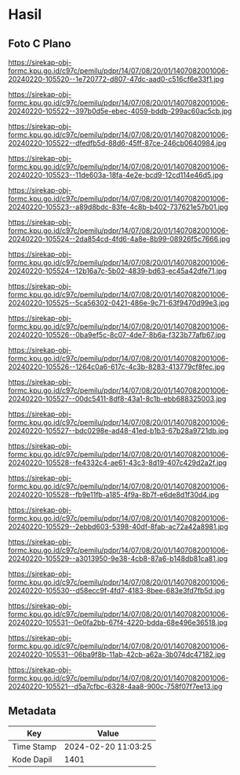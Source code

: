 # Hasil

## Foto C Plano

https://sirekap-obj-formc.kpu.go.id/c97c/pemilu/pdpr/14/07/08/20/01/1407082001006-20240220-105520--1e720772-d807-47dc-aad0-c516cf6e33f1.jpg

https://sirekap-obj-formc.kpu.go.id/c97c/pemilu/pdpr/14/07/08/20/01/1407082001006-20240220-105522--397b0d5e-ebec-4059-bddb-299ac60ac5cb.jpg

https://sirekap-obj-formc.kpu.go.id/c97c/pemilu/pdpr/14/07/08/20/01/1407082001006-20240220-105522--dfedfb5d-88d6-45ff-87ce-246cb0640984.jpg

https://sirekap-obj-formc.kpu.go.id/c97c/pemilu/pdpr/14/07/08/20/01/1407082001006-20240220-105523--11de603a-18fa-4e2e-bcd9-12cd114e46d5.jpg

https://sirekap-obj-formc.kpu.go.id/c97c/pemilu/pdpr/14/07/08/20/01/1407082001006-20240220-105523--a89d8bdc-83fe-4c8b-b402-737621e57b01.jpg

https://sirekap-obj-formc.kpu.go.id/c97c/pemilu/pdpr/14/07/08/20/01/1407082001006-20240220-105524--2da854cd-4fd6-4a8e-8b99-08926f5c7666.jpg

https://sirekap-obj-formc.kpu.go.id/c97c/pemilu/pdpr/14/07/08/20/01/1407082001006-20240220-105524--12b16a7c-5b02-4839-bd63-ec45a42dfe71.jpg

https://sirekap-obj-formc.kpu.go.id/c97c/pemilu/pdpr/14/07/08/20/01/1407082001006-20240220-105525--5ca56302-0421-486e-9c71-63f9470d99e3.jpg

https://sirekap-obj-formc.kpu.go.id/c97c/pemilu/pdpr/14/07/08/20/01/1407082001006-20240220-105526--0ba9ef5c-8c07-4de7-8b6a-f323b77afb67.jpg

https://sirekap-obj-formc.kpu.go.id/c97c/pemilu/pdpr/14/07/08/20/01/1407082001006-20240220-105526--1264c0a6-617c-4c3b-8283-413779cf8fec.jpg

https://sirekap-obj-formc.kpu.go.id/c97c/pemilu/pdpr/14/07/08/20/01/1407082001006-20240220-105527--00dc5411-8df8-43a1-8c1b-ebb688325003.jpg

https://sirekap-obj-formc.kpu.go.id/c97c/pemilu/pdpr/14/07/08/20/01/1407082001006-20240220-105527--bdc0298e-ad48-41ed-b1b3-67b28a9721db.jpg

https://sirekap-obj-formc.kpu.go.id/c97c/pemilu/pdpr/14/07/08/20/01/1407082001006-20240220-105528--fe4332c4-ae61-43c3-8d19-407c429d2a2f.jpg

https://sirekap-obj-formc.kpu.go.id/c97c/pemilu/pdpr/14/07/08/20/01/1407082001006-20240220-105528--fb9e11fb-a185-4f9a-8b7f-e6de8d1f30d4.jpg

https://sirekap-obj-formc.kpu.go.id/c97c/pemilu/pdpr/14/07/08/20/01/1407082001006-20240220-105529--2ebbd603-5398-40df-8fab-ac72a42a8981.jpg

https://sirekap-obj-formc.kpu.go.id/c97c/pemilu/pdpr/14/07/08/20/01/1407082001006-20240220-105529--a3013950-9e38-4cb8-87a6-b148db81ca81.jpg

https://sirekap-obj-formc.kpu.go.id/c97c/pemilu/pdpr/14/07/08/20/01/1407082001006-20240220-105530--d58ecc9f-4fd7-4183-8bee-683e3fd7fb5d.jpg

https://sirekap-obj-formc.kpu.go.id/c97c/pemilu/pdpr/14/07/08/20/01/1407082001006-20240220-105531--0e0fa2bb-67f4-4220-bdda-68e496e36518.jpg

https://sirekap-obj-formc.kpu.go.id/c97c/pemilu/pdpr/14/07/08/20/01/1407082001006-20240220-105531--06ba9f8b-11ab-42cb-a62a-3b074dc47182.jpg

https://sirekap-obj-formc.kpu.go.id/c97c/pemilu/pdpr/14/07/08/20/01/1407082001006-20240220-105521--d5a7cfbc-6328-4aa8-900c-758f07f7ee13.jpg


## Metadata

| Key        | Value               |
| ---------- | ------------------- |
| Time Stamp | 2024-02-20 11:03:25 |
| Kode Dapil | 1401                |



